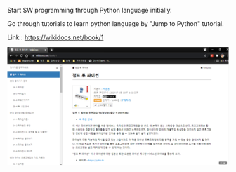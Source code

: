 Start SW programming through Python language initially.

Go through tutorials to learn python language by "Jump to Python" tutorial.

Link : https://wikidocs.net/book/1

![img](./img.png)

